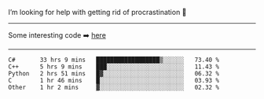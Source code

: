 I’m looking for help with getting rid of procrastination 🤔

-----

Some interesting code :arrow_right: [here](https://github.com/zhen8838/playground)

-----

<!--START_SECTION:waka-->
```text
C#       33 hrs 9 mins   ██████████████████▒░░░░░░   73.40 % 
C++      5 hrs 9 mins    ███░░░░░░░░░░░░░░░░░░░░░░   11.43 % 
Python   2 hrs 51 mins   █▓░░░░░░░░░░░░░░░░░░░░░░░   06.32 % 
C        1 hr 46 mins    █░░░░░░░░░░░░░░░░░░░░░░░░   03.93 % 
Other    1 hr 2 mins     ▓░░░░░░░░░░░░░░░░░░░░░░░░   02.32 % 
```
<!--END_SECTION:waka-->

<!--
**zhen8838/zhen8838** is a ✨ _special_ ✨ repository because its `README.md` (this file) appears on your GitHub profile.

Here are some ideas to get you started:

- 🔭 I’m currently working on ...
- 🌱 I’m currently learning ...
- 👯 I’m looking to collaborate on ...
 ...
- 💬 Ask me about ...
- 📫 How to reach me: ...
- 😄 Pronouns: ...
- ⚡ Fun fact: ...
-->
